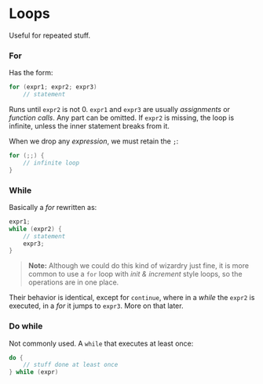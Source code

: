# Loops

Useful for repeated stuff.

### For

Has the form:

```c
for (expr1; expr2; expr3)
    // statement
```

Runs until `expr2` is not 0. `expr1` and `expr3` are usually *assignments* or *function calls*. Any part can be omitted. If `expr2` is missing, the loop is infinite, unless the inner statement breaks from it.

When we drop any *expression*, we must retain the `;`:

```c
for (;;) {
    // infinite loop
}
```

### While

Basically a *for* rewritten as:

```c
expr1;
while (expr2) {
    // statement
    expr3;
}
```

> **Note:** Although we could do this kind of wizardry just fine, it is more common to use a `for` loop with *init & increment* style loops, so the operations are in one place.

Their behavior is identical, except for `continue`, where in a *while* the `expr2` is executed, in a *for* it jumps to `expr3`. More on that later.

### Do while

Not commonly used. A `while` that executes at least once:

```c
do {
    // stuff done at least once
} while (expr)
```
